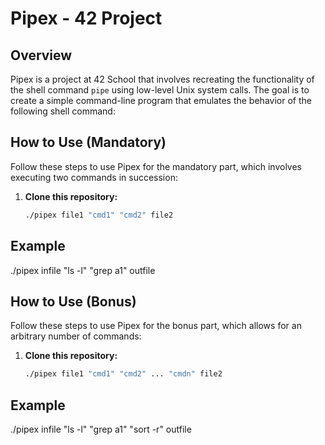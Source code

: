 # Pipex - 42 Project

## Overview
Pipex is a project at 42 School that involves recreating the functionality of the shell command `pipe` using low-level Unix system calls. The goal is to create a simple command-line program that emulates the behavior of the following shell command:

## How to Use (Mandatory)
Follow these steps to use Pipex for the mandatory part, which involves executing two commands in succession:

1. **Clone this repository:**
   ```bash
   ./pipex file1 "cmd1" "cmd2" file2

## Example
./pipex infile "ls -l" "grep a1" outfile

## How to Use (Bonus)
Follow these steps to use Pipex for the bonus part, which allows for an arbitrary number of commands:

1. **Clone this repository:**
   ```bash
   ./pipex file1 "cmd1" "cmd2" ... "cmdn" file2

## Example
./pipex infile "ls -l" "grep a1" "sort -r" outfile